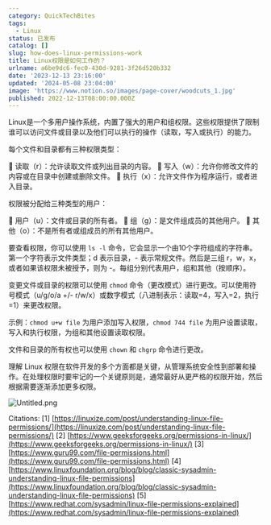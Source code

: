 ```yaml
---
category: QuickTechBites
tags:
  - Linux
status: 已发布
catalog: []
slug: how-does-linux-permissions-work
title: Linux权限是如何工作的？
urlname: a6be9dc6-fec0-430d-9281-3f26d520b332
date: '2023-12-13 23:16:00'
updated: '2024-05-08 23:04:00'
image: 'https://www.notion.so/images/page-cover/woodcuts_1.jpg'
published: 2022-12-13T08:00:00.000Z
---
```


Linux是一个多用户操作系统，内置了强大的用户和组权限。这些权限提供了限制谁可以访问文件或目录以及他们可以执行的操作（读取，写入或执行）的能力。


每个文件和目录都有三种权限类型：


🔸 读取（r）：允许读取文件或列出目录的内容。
🔸 写入（w）：允许你修改文件的内容或在目录中创建或删除文件。
🔸 执行（x）：允许文件作为程序运行，或者进入目录。


权限被分配给三种类型的用户：


🔸 用户（u）：文件或目录的所有者。
🔸 组（g）：是文件组成员的其他用户。
🔸 其他（o）：不是所有者或组成员的所有其他用户。


要查看权限，你可以使用 `ls -l` 命令，它会显示一个由10个字符组成的字符串。第一个字符表示文件类型；d 表示目录，- 表示常规文件。然后是三组 r，w，x，或者如果该权限未被授予，则为 -。每组分别代表用户，组和其他（按顺序）。


变更文件或目录的权限可以使用 `chmod` 命令（更改模式）进行更改。可以使用符号模式（u/g/o/a +/- r/w/x）或数字模式（八进制表示：读取=4，写入=2，执行=1）来更改权限。


示例：`chmod u+w file` 为用户添加写入权限，`chmod 744 file` 为用户设置读取，写入和执行权限，为组和其他设置读取权限。


文件和目录的所有权也可以使用 `chown` 和 `chgrp` 命令进行更改。


理解 Linux 权限在软件开发的多个方面都是关键，从管理系统安全性到部署和操作。在处理权限时要牢记的一个关键原则是，通常最好从更严格的权限开始，然后根据需要逐渐添加更多权限。


![Untitled.png](https://prod-files-secure.s3.us-west-2.amazonaws.com/5d24fe63-e567-4804-86f9-9fdc62e13082/332b89ee-9c33-4950-8a69-32c3d1ff2c69/Untitled.png?X-Amz-Algorithm=AWS4-HMAC-SHA256&X-Amz-Content-Sha256=UNSIGNED-PAYLOAD&X-Amz-Credential=ASIAZI2LB4664YETWCLA%2F20250416%2Fus-west-2%2Fs3%2Faws4_request&X-Amz-Date=20250416T054008Z&X-Amz-Expires=3600&X-Amz-Security-Token=IQoJb3JpZ2luX2VjELX%2F%2F%2F%2F%2F%2F%2F%2F%2F%2FwEaCXVzLXdlc3QtMiJHMEUCIQCrHSkqZUdlYFVzXUv7AAlLVHXwktVg5KLhhkC2VD%2FF5AIgfkob3%2BQUHTZXf6u6mobMLgpMRKu4CE719ZHxQT3%2BGXIq%2FwMIPhAAGgw2Mzc0MjMxODM4MDUiDCtbbFEFhXDi5ECFYircAyt0NkWwrDwfCiNqmN9MpwX%2BayQ4DlSu150hBPxyCSLPrtPEEQDlD12jjzJ%2FrKTgDfRCKZqmvX4zzJ%2Fdw79wAo7YiILR7hbD3oAtllWhSS5Fn%2BDxnvyxRZm15OHjx%2FFn5u3SmNTYeMxYoeuxrn0lcJnZlXt6DMvT2GnRwtQch5iptamCz%2BAByj0n%2FThFgKetCvtwILgG7B3T1XMRji7k4DeT%2BsscYfp%2BpttdxyO%2FUqoj77XhAI%2BIBGVRAXduo08gXrM%2BYUdmwy%2FhnNqD2p0redUUG%2FuOqe5NZDXOHCkLW88HCwfbpKkadTKtG220ekG51sSvdopE9wHx8o1UKCUNX1u9ORNRQohhNax7xrjDqS50i9aPN3tCGtAuDk3wRXMZLv3c18adGtvV57yIIMyl2CHkVFEvEtMDl9J7ll3MHGKB7cLvj%2B0ym5HUa28S6%2FfriNBFirqPEnD0POdOFOxT4CtLAwc9QMPNrwpN0VAoaGIguv0syTikXhGKotKG4dq14BVQIwECJYFNetsFpGkQpdgCV%2BDdKLW0I5Vqn5y9R1kAEaEZOL%2F6sUFkKFKIZZuE5l%2Bc%2BRvOsHWTUt8rOh3IDq%2BCFax%2FhRkW0a7awF7hLNGyTkh8YStGR0I4otw3MLHv%2FL8GOqUB8pitHmpiPofSN3vajGVux1bc5bOBaS6omBUPZnvEBD4xaX%2FtiWqXDvVxkX0ch3fCdH7WJpTSZNKJf%2BnLisDBxXK5Mw5KpZCFj1B1c3Tgo3H7Rc2AdtFSbBhJjaYjczjvMGZkE2e4ngGpyzDvpnfp15IE0Oo3JUWqeYxuUXiJLmLdOg39Z7hbd0NJtrApDHhJJVVY3GrQjvhkb8Br4M5pMkR51EHt&X-Amz-Signature=c2a44a1bbd9bad7a2c3a635aad79f6b79cd2305d0efc5d618d7fea16b5aa0537&X-Amz-SignedHeaders=host&x-id=GetObject)


Citations:
[1] [https://linuxize.com/post/understanding-linux-file-permissions/](https://linuxize.com/post/understanding-linux-file-permissions/)
[2] [https://www.geeksforgeeks.org/permissions-in-linux/](https://www.geeksforgeeks.org/permissions-in-linux/)
[3] [https://www.guru99.com/file-permissions.html](https://www.guru99.com/file-permissions.html)
[4] [https://www.linuxfoundation.org/blog/blog/classic-sysadmin-understanding-linux-file-permissions](https://www.linuxfoundation.org/blog/blog/classic-sysadmin-understanding-linux-file-permissions)
[5] [https://www.redhat.com/sysadmin/linux-file-permissions-explained](https://www.redhat.com/sysadmin/linux-file-permissions-explained)

